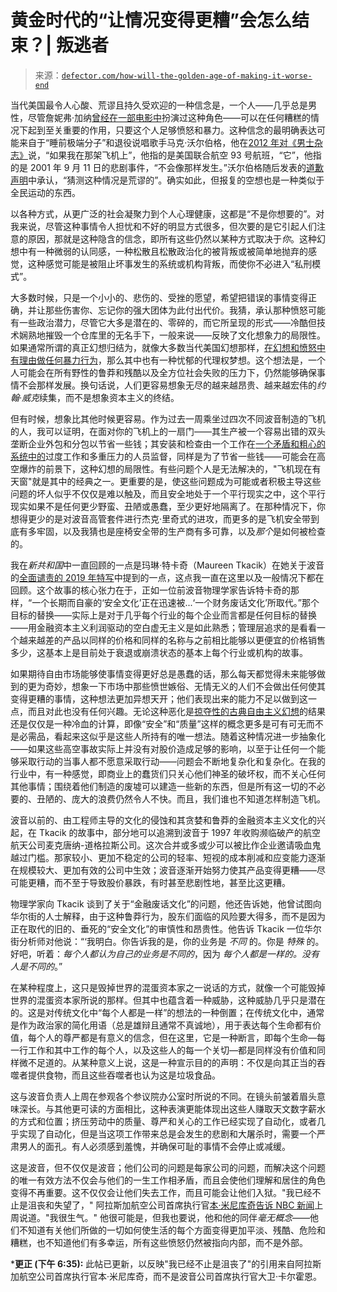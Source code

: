 <!--yml

category: 未分类

date: 2024-05-27 15:21:43

-->

# 黄金时代的“让情况变得更糟”会怎么结束？| 叛逃者

> 来源：[`defector.com/how-will-the-golden-age-of-making-it-worse-end`](https://defector.com/how-will-the-golden-age-of-making-it-worse-end)

当代美国最令人心酸、荒谬且持久受欢迎的一种信念是，一个人——几乎总是男性，尽管詹妮弗·加纳[曾经在一部电影中](https://www.newyorker.com/culture/the-front-row/peppermint-reviewed-jennifer-garner-stars-in-an-ignorant-racist-drug-trade-revenge-film)扮演过这种角色——可以在任何糟糕的情况下起到至关重要的作用，只要这个人足够愤怒和暴力。这种信念的最明确表达可能来自于“睡前极端分子”和退役说唱歌手马克·沃尔伯格，他在[2012 年对《男士杂志》](https://nymag.com/intelligencer/2012/01/mark-wahlberg-thinks-he-could-have-stopped-911.html)说，“如果我在那架飞机上”，他指的是美国联合航空 93 号航班，“它”，他指的是 2001 年 9 月 11 日的悲剧事件，“不会像那样发生。”沃尔伯格随后发表的[道歉声明](https://www.washingtonpost.com/blogs/celebritology/post/mark-wahlberg-apologizes-for-saying-he-would-have-prevented-plane-crash-on-911/2012/01/19/gIQAvDvVAQ_blog.html)中承认，“猜测这种情况是荒谬的”。确实如此，但报复的空想也是一种类似于全民运动的东西。

以各种方式，从更广泛的社会凝聚力到个人心理健康，这都是“不是你想要的”。对我来说，尽管这种事情令人担忧和不好的明显方式很多，但次要的是它引起人们注意的原因，那就是这种隐含的信念，即所有这些仍然以某种方式取决于*你*。这种幻想中有一种微弱的认同感，一种松散且松散政治化的被背叛或被简单地抛弃的感觉，这种感觉可能是被阻止坏事发生的系统或机构背叛，而使你不必进入“私刑模式”。

大多数时候，只是一个小小的、悲伤的、受挫的愿望，希望把错误的事情变得正确，并让那些伤害你、忘记你的强大团体为此付出代价。我猜，承认那种愤怒可能有一些政治潜力，尽管它大多是潜在的、零碎的，而它所呈现的形式——冷酷但技术娴熟地摧毁一个仓库里的无名手下，一般来说——反映了文化想象力的局限性。如果通常所谓的真正幻想归结为，就像大多数当代美国幻想那样，[在幻想和愤怒中有理由做任何暴力行为](https://defector.com/the-man-who-invented-himself)，那么其中也有一种忧郁的代理权梦想。这个想法是，一个人可能会在所有野性的鲁莽和残酷以及全方位社会失败的压力下，仍然能够确保事情不会那样发展。换句话说，人们更容易想象无尽的越来越昂贵、越来越宏伟的*约翰·威克*续集，而不是想象资本主义的终结。

但有时候，想象比其他时候更容易。作为过去一周乘坐过四次不同波音制造的飞机的人，我可以证明，在面对你的飞机上的一扇门——其生产被一个容易出错的双头垄断企业外包和分包以节省一些钱；其安装和检查由一个工作在[一个矛盾和粗心的系统中的](https://www.seattletimes.com/business/boeing-aerospace/boeing-not-spirit-mis-installed-piece-that-blew-off-alaska-max-9-jet/)过度工作和多重压力的人员监督，同样是为了节省一些钱——可能会在高空爆炸的前景下，这种幻想的局限性。有些问题个人是无法解决的，"飞机现在有天窗"就是其中的经典之一。更重要的是，使这些问题成为可能或者积极主导这些问题的坏人似乎不仅仅是难以触及，而且安全地处于一个平行现实之中，这个平行现实如果不是任何更少野蛮、丑陋或愚蠢，至少更好地隔离了。在那种情况下，你想得更少的是对波音高管套件进行杰克·里奇式的进攻，而更多的是飞机安全带到底有多牢固，以及我猜也是座椅安全带的生产商有多可靠，以及*那个*是如何被检查的。

我在*新共和国*中一直回顾的一点是玛琳·特卡奇（Maureen Tkacik）在她关于波音的[全面谴责的 2019 年特写](https://newrepublic.com/article/154944/boeing-737-max-investigation-indonesia-lion-air-ethiopian-airlines-managerial-revolution)中提到的一点，这点我一直在这里以及一般情况下都在回顾。这个故事的核心张力在于，正如一位前波音物理学家告诉特卡奇的那样，“一个长期而自豪的‘安全文化’正在迅速被...‘一个财务废话文化’所取代。”那个目标的替换——实际上是对于几乎每个行业的每个企业而言都是任何目标的替换——用金融资本主义利润驱动的空白虚无主义是如此熟悉；管理层追求的是看看一个越来越差的产品以同样的价格和同样的名称与之前相比能够以更便宜的价格销售多少，这基本上是目前处于衰退或崩溃状态的基本上每个行业或机构的故事。

如果期待自由市场能够使事情变得更好总是愚蠢的话，那么每天都觉得未来能够做到的更为奇妙，想象一下市场中那些愤世嫉俗、无情无义的人们不会做出任何使其变得更糟的事情，这种想法更加异想天开；他们表现出来的能力不足以做到这一点，而且对此也没有任何兴趣。无论这种恶化是[掠夺性的古典自由主义幻想](https://niedermeyer.io/2023/06/23/we-all-live-in-a-carbon-fiber-submarine/)的结果还是仅仅是一种冷血的计算，即像“安全”和“质量”这样的概念更多是可有可无而不是必需品，看起来这似乎是这些人所持有的唯一想法。随着这种情况进一步抽象化——如果这些高空事故实际上并没有对股价造成足够的影响，以至于让任何一个能够采取行动的当事人都不愿意采取行动——问题会不断地复杂化和复杂化。在我的行业中，有一种感觉，即商业上的蠢货们只关心他们神圣的破坏权，而不关心任何其他事情；围绕着他们制造的废墟可以建造一些新的东西，但是所有这一切的不必要的、丑陋的、庞大的浪费仍然令人不快。而且，我们谁也不知道怎样制造飞机。

波音以前的、由工程师主导的文化的侵蚀和其贪婪和鲁莽的金融资本主义文化的兴起，在 Tkacik 的故事中，部分地可以追溯到波音于 1997 年收购濒临破产的航空航天公司麦克唐纳-道格拉斯公司。这次合并或多或少可以被比作企业邀请吸血鬼越过门槛。那家较小、更加不稳定的公司的轻率、短视的成本削减和应变能力逐渐在规模较大、更加有效的公司中生效；波音逐渐开始努力使其产品变得更糟——尽可能更糟，而不至于导致股价暴跌，有时甚至悲剧性地，甚至比这更糟。

物理学家向 Tkacik 谈到了关于“金融废话文化”的问题，他还告诉她，他曾试图向华尔街的人士解释，由于这种鲁莽行为，股东们面临的风险要大得多，而不是因为正在取代的旧的、垂死的“安全文化”的审慎性和昂贵性。他告诉 Tkacik 一位华尔街分析师对他说：“‘我明白。你告诉我的是，你的业务是 *不同* 的。你是 *特殊* 的。好吧，听着：*每个人都认为自己的业务是不同的*，因为 *每个人都是一样的。没有人是不同的*。”

在某种程度上，这只是毁掉世界的混蛋资本家之一说话的方式，就像一个可能毁掉世界的混蛋资本家所说的那样。但其中也蕴含着一种威胁，这种威胁几乎只是潜在的。这是对传统文化中“每个人都是一样”的想法的一种倒置；在传统文化中，通常是作为政治家的简化用语（总是雄辩且通常不真诚地），用于表达每个生命都有价值，每个人的尊严都是有意义的信念，但在这里，它是一种断言，即每个生命—每一行工作和其中工作的每个人，以及这些人的每一个关切—都是同样没有价值和同样微不足道的。从某种意义上说，这是一种宣示目的的声明：不仅是向其正当的吞噬者提供食物，而且这些吞噬者也认为这是垃圾食品。

这与波音负责人上周在参观各个参议院办公室时所说的不同。在镜头前皱着眉头意味深长。与其他更可读的方面相比，这种表演更能体现出这些人赚取天文数字薪水的方式和位置；挤压劳动中的质量、尊严和关心的工作已经实现了自动化，或者几乎实现了自动化，但是当这项工作带来总是会发生的悲剧和大屠杀时，需要一个严肃男人的面孔。有人必须感到羞愧，并确保可耻的事情不会停止或减缓。

这是波音，但不仅仅是波音；他们公司的问题是每家公司的问题，而解决这个问题的唯一有效方法不仅会与他们的一生工作相矛盾，而且会使他们理解和居住的角色变得不再重要。这不仅仅会让他们失去工作，而且可能会让他们入狱。"我已经不止是沮丧和失望了，" 阿拉斯加航空公司首席执行官[本·米尼库奇告诉 NBC 新闻](https://www.nbcnews.com/business/business-news/alaska-airlines-found-more-loose-bolts-boeing-737-max-9-ceo-says-rcna135316)上周说道。"我很生气。" 他很可能是，但我也要说，他和他的同伴*毫无概念*——他们不知道有关他们所做的一切如何使生活的每个方面变得更加平淡、残酷、危险和糟糕，也不知道他们有多幸运，所有这些愤怒仍然被指向内部，而不是外部。

***更正 (下午 6:35):** 此帖已更新，以反映"我已经不止是沮丧了"的引用来自阿拉斯加航空公司首席执行官本·米尼库奇，而不是波音公司首席执行官大卫·卡尔霍恩。
